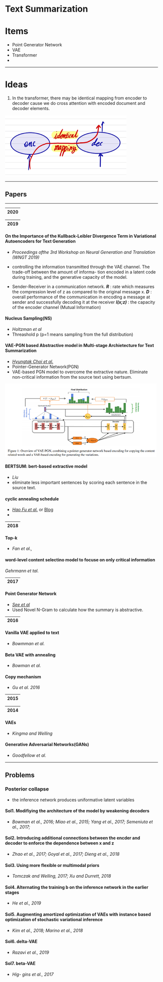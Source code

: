 # Text Summarization


# Items

* Point Generator Network
* VAE
* Transformer
* 

---

# Ideas 
1. In the transformer, there may be identical mapping from encoder to decoder cause we do cross attention with encoded document and decoder elements.
<img src="docs/idea1.jpg" width=400px>

---

## Papers 

---

|**2020**|
|---|


|**2019**|
|---|

#### **On the Importance of the Kullback-Leibler Divergence Term in Variational Autoencoders for Text Generation**
* *Proceedings ofthe 3rd Workshop on Neural Generation and Translation (WNGT 2019)*


* controlling the information transmitted through the VAE channel. The trade-off between the amount of informa- tion encoded in a latent code during training, and the generative capacity of the model.
* Sender-Receiver in a communication network. ***R*** : rate which measures the compression level of z as compared to the original message x. ***D*** : overall performance of the communication in encoding a message at sender and successfully decoding it at the receiver ***I(x;z)*** : the capacity of the encoder channel (Mutual Information)

  
#### **Nucleus Sampling(NS)**
* *Holtzman et al*
* Threashold p (p=1 means sampling from the full distribution)

#### **VAE-PGN based Abstractive model in Multi-stage Archietecture for Text Summarization**
* [*Hyungtak Choi et al.*](https://www.aclweb.org/anthology/W19-8664.pdf)
* Pointer-Generator Network(PGN)
* VAE-based PGN model to overcome the extractive nature. Eliminate non-critical information from the source text using bertsum.

<img src="docs/VAE-PGN.png" width=500>


#### **BERTSUM: bert-based extractive model**
* *Liu*
* eliminate less important sentences by scoring each sentence in the source text.

#### **cyclic annealing schedule** 
* [*Hao Fu et al.*](https://arxiv.org/pdf/1903.10145.pdf) or [Blog](https://www.microsoft.com/en-us/research/blog/less-pain-more-gain-a-simple-method-for-vae-training-with-less-of-that-kl-vanishing-agony/)
* 

|**2018**|
|---|

#### **Top-k**
* *Fan et al.,*

#### **word-level content selectino model to focuse on only critical information**
*Gehrmann et tal.*


|**2017**|
|---|

#### **Point Generator Network**
* [*See et al*](https://arxiv.org/abs/1704.04368)
* Used Novel N-Gram to calculate how the summary is abstractive.



|**2016**|
|---|

#### **Vanilla VAE applied to text** 
* *Bowmman et al.*


#### **Beta VAE with annealing** 
* *Bowman et al.*

#### **Copy mechanism**
* *Gu et al. 2016*


|**2015**|
|---|


|**2014**|
|---|

#### **VAEs**
* *Kingma and Welling*

#### **Generative Adversarial Networks(GANs)**
* *Goodfellow et al.*


---

## Problems 

### **Posterior collapse**
* the inference network produces uniformative latent variables

#### **Sol1.** Modifiying the architecture of the model by weakening decoders
* *Bowman et al., 2016; Miao et al., 2015; Yang et al., 2017; Semeniuta et al., 2017;*

#### **Sol2.** Introducing additional connections between the encder and decoder to enforce the dependence between x and z
* *Zhao et al., 2017; Goyal et al., 2017; Dieng et al., 2018*


#### **Sol3.** Using more flexible or multimodal priors
* *Tomczak and Welling, 2017; Xu and Durrett, 2018*

#### **Sol4.** Alternating the training b  on the inference network in the earlier stages
* *He et al., 2019*

#### **Sol5.** Augmenting amortized optimization of VAEs with instance based optimization of stochastic variational inference
* *Kim et al., 2018; Marino et al., 2018*

#### **Sol6.** delta-VAE
* *Razavi et al., 2019*

#### **Sol7.** beta-VAE
* *Hig- gins et al., 2017*

